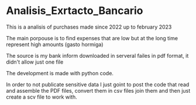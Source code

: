 # Analisis_Exrtacto_Bancario

This is a analisis of purchases made since 2022 up to february 2023

The main porpouse is to find expenses that are low but at the long time represent high amounts (gasto hormiga)

The source is my bank inform downloaded in serveral failes in pdf format, it didn't allow just one file

The development is made with python code.

In order to not publicate sensitive data I just goint to post the code that read and assemble the PDF files, convert them in csv files join them and then just create a scv file to work with.
